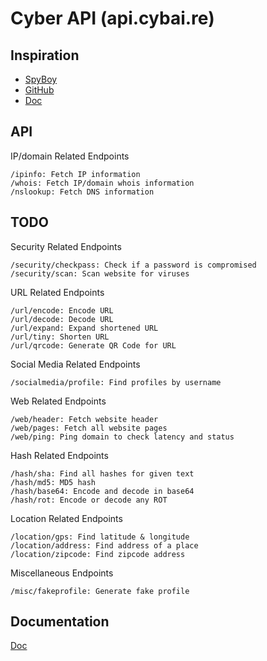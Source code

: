 # Cyber API (api.cybai.re)

## Inspiration

- [SpyBoy](https://github.com/spyboy-productions)
- [GitHub](https://github.com/spyboy-productions/CloakQuest3r)
- [Doc](https://top.gg/bot/877644741339144244?tab=overview)

## API

IP/domain Related Endpoints

    /ipinfo: Fetch IP information
    /whois: Fetch IP/domain whois information
    /nslookup: Fetch DNS information

## TODO

Security Related Endpoints

    /security/checkpass: Check if a password is compromised
    /security/scan: Scan website for viruses

URL Related Endpoints

    /url/encode: Encode URL
    /url/decode: Decode URL
    /url/expand: Expand shortened URL
    /url/tiny: Shorten URL
    /url/qrcode: Generate QR Code for URL

Social Media Related Endpoints

    /socialmedia/profile: Find profiles by username

Web Related Endpoints

    /web/header: Fetch website header
    /web/pages: Fetch all website pages
    /web/ping: Ping domain to check latency and status

Hash Related Endpoints

    /hash/sha: Find all hashes for given text
    /hash/md5: MD5 hash
    /hash/base64: Encode and decode in base64
    /hash/rot: Encode or decode any ROT

Location Related Endpoints

    /location/gps: Find latitude & longitude
    /location/address: Find address of a place
    /location/zipcode: Find zipcode address

Miscellaneous Endpoints

    /misc/fakeprofile: Generate fake profile

## Documentation

[Doc](https://dev.to/bimaadi/integrate-hono-with-openapiswagger-3dem)
